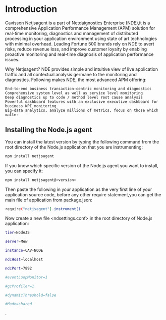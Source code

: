 Introduction
===

Cavisson Netjsagent is a part of Netdaignostics Enterprise (NDE),it is a comprehensive Application Performance Management (APM) solution for real-time monitoring, diagnostics and management of distributed processing in your application environment using state of art technologies with minimal overhead. Leading Fortune 500 brands rely on NDE to avert risks, reduce revenue loss, and improve customer loyalty by enabling proactive monitoring and real-time diagnosis of application performance issues.

Why Netjsagent?
NDE provides simple and intuitive view of live application traffic and all contextual analysis germane to the monitoring and diagnostics. Following makes NDE, the most advanced APM offering:

    End-to-end business transaction-centric monitoring and diagnostics
    Comprehensive system level as well as service level monitoring
    Deep diagnostics up to code / method level root cause analysis
    Powerful dashboard features with an exclusive executive dashboard for business KPI monitoring
    Big-data analytics, analyze millions of metrics, focus on those which matter

Installing the Node.js agent
--
You can install the latest version by typing the following command from the root directory of the Node.js application that you are instrumenting:

```sh
npm install netjsagent
```

If you know which specific version of the Node.js agent you want to install, you can specify it:

```sh
npm install netjsagent@<version>
```
Then paste the following in your application  as the very first line of your application source code, before any other require statement,you can get the main file of application from package.json:

```sh
require("netjsagent").instrument()
```
Now create a new file <ndsettings.conf> in the root directory of Node.js application:

```sh
tier=NodeJS

server=Mew

instance=CAV-NODE

ndcHost=localhost

ndcPort=7892

#eventLoopMonitor=1

#gcProfiler=1

#dynamicThreshold=false

#Mode=shared
```

.
